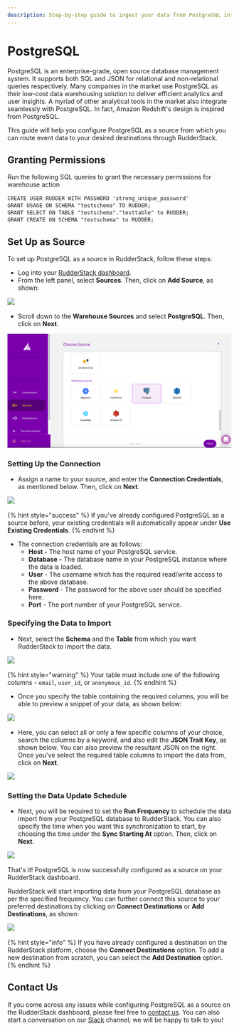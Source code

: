 ```yaml
---
description: Step-by-step guide to ingest your data from PostgreSQL into RudderStack.
---
```


# PostgreSQL

PostgreSQL is an enterprise-grade, open source database management system. It supports both SQL and JSON for relational and non-relational queries respectively. Many companies in the market use PostgreSQL as their low-cost data warehousing solution to deliver efficient analytics and user insights. A myriad of other analytical tools in the market also integrate seamlessly with PostgreSQL. In fact, Amazon Redshift's design is inspired from PostgreSQL.

This guide will help you configure PostgreSQL as a source from which you can route event data to your desired destinations through RudderStack.

## Granting Permissions

Run the following SQL queries to grant the necessary permissions for warehouse action

```text
CREATE USER RUDDER WITH PASSWORD 'strong_unique_password'
GRANT USAGE ON SCHEMA "testschema" TO RUDDER;
GRANT SELECT ON TABLE "testschema"."testtable" to RUDDER;
GRANT CREATE ON SCHEMA "testschema" to RUDDER;
```

## Set Up as Source

To set up PostgreSQL as a source in RudderStack, follow these steps:

* Log into your [RudderStack dashboard](https://app.rudderlabs.com/signup?type=freetrial).
* From the left panel, select **Sources**. Then, click on **Add Source**, as shown:

![](../.gitbook/assets/image%20%2897%29%20%281%29%20%281%29%20%282%29%20%282%29%20%282%29%20%282%29%20%282%29%20%282%29%20%282%29%20%282%29%20%282%29%20%282%29%20%282%29%20%283%29.png)

* Scroll down to the **Warehouse Sources** and select **PostgreSQL**. Then, click on **Next**.

![](../.gitbook/assets/screen-shot-2021-01-05-at-3.18.17-pm%20%281%29%20%281%29%20%281%29%20%282%29%20%282%29%20%283%29%20%283%29%20%283%29%20%283%29%20%283%29%20%283%29.png)

### Setting Up the Connection

* Assign a name to your source, and enter the **Connection Credentials**, as mentioned below. Then, click on **Next**.

![](../.gitbook/assets/screen-shot-2021-01-05-at-3.19.33-pm.png)

{% hint style="success" %}
If you've already configured PostgreSQL as a source before, your existing credentials will automatically appear under **Use Existing Credentials**.
{% endhint %}

* The connection credentials are as follows:
  * **Host -** The host name of your PostgreSQL service.
  * **Database -** The database name in your PostgreSQL instance where the data is loaded.
  * **User** - The username which has the required read/write access to the above database.
  * **Password** - The password for the above user should be specified here.
  * **Port** - The port number of your PostgreSQL service.

### Specifying the Data to Import

* Next, select the **Schema** and the **Table** from which you want RudderStack to import the data.

![](../.gitbook/assets/screen-shot-2021-01-05-at-3.21.18-pm.png)

{% hint style="warning" %}
Your table must include one of the following columns - `email`, `user_id`, or `anonymous_id`.
{% endhint %}

* Once you specify the table containing the required columns, you will be able to preview a snippet of your data, as shown below:

![](../.gitbook/assets/screen-shot-2021-01-05-at-3.21.38-pm.png)

* Here, you can select all or only a few specific columns of your choice, search the columns by a keyword, and also edit the **JSON Trait Key**, as shown below. You can also preview the resultant JSON on the right. Once you've select the required table columns to import the data from, click on **Next**.

![](../.gitbook/assets/screen-shot-2021-01-05-at-3.22.09-pm.png)

### Setting the Data Update Schedule

* Next, you will be required to set the **Run Frequency** to schedule the data import from your PostgreSQL database to RudderStack. You can also specify the time when you want this synchronization to start, by choosing the time under the **Sync Starting At** option. Then, click on **Next**.

![](../.gitbook/assets/screen-shot-2021-01-05-at-3.22.52-pm.png)

That's it! PostgreSQL is now successfully configured as a source on your RudderStack dashboard.

RudderStack will start importing data from your PostgreSQL database as per the specified frequency. You can further connect this source to your preferred destinations by clicking on **Connect Destinations** or **Add Destinations**, as shown:

![](../.gitbook/assets/screen-shot-2021-01-05-at-3.23.18-pm.png)

{% hint style="info" %}
If you have already configured a destination on the RudderStack platform, choose the **Connect Destinations** option. To add a new destination from scratch, you can select the **Add Destination** option.
{% endhint %}

## Contact Us

If you come across any issues while configuring PostgreSQL as a source on the RudderStack dashboard, please feel free to [contact us](mailto:%20docs@rudderstack.com). You can also start a conversation on our [Slack](https://resources.rudderstack.com/join-rudderstack-slack) channel; we will be happy to talk to you!

